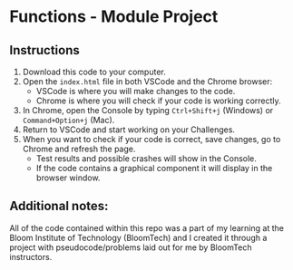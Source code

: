 # Functions - Module Project

## Instructions

1. Download this code to your computer.
2. Open the `index.html` file in both VSCode and the Chrome browser:
   - VSCode is where you will make changes to the code.
   - Chrome is where you will check if your code is working correctly.
3. In Chrome, open the Console by typing `Ctrl+Shift+j` (Windows) or `Command+Option+j` (Mac).
4. Return to VSCode and start working on your Challenges.
5. When you want to check if your code is correct, save changes, go to Chrome and refresh the page.
   - Test results and possible crashes will show in the Console.
   - If the code contains a graphical component it will display in the browser window.

## Additional notes:

All of the code contained within this repo was a part of my learning at the Bloom Institute of Technology (BloomTech) and I created it through a project with pseudocode/problems laid out for me by BloomTech instructors.
